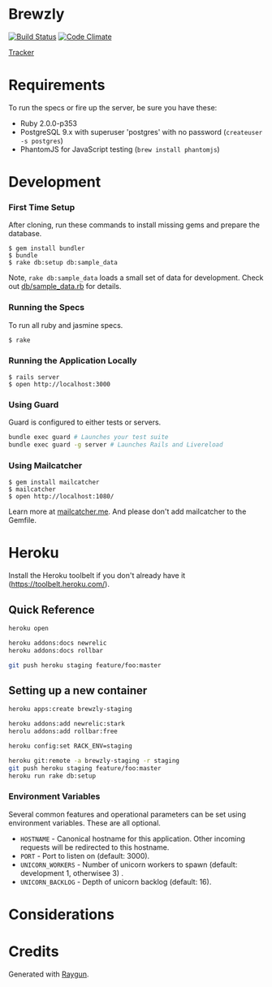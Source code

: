 # Brewzly

[![Build Status](https://travis-ci.org/finack/brewzly.png?branch=master)](https://travis-ci.org/finack/brewzly)
[![Code Climate](https://codeclimate.com/github/finack/brewzly.png)](https://codeclimate.com/github/finack/brewzly)

[Tracker](https://www.pivotaltracker.com/s/projects/850499)

# Requirements

To run the specs or fire up the server, be sure you have these:

* Ruby 2.0.0-p353
* PostgreSQL 9.x with superuser 'postgres' with no password (```createuser -s postgres```)
* PhantomJS for JavaScript testing (```brew install phantomjs```)

# Development

### First Time Setup

After cloning, run these commands to install missing gems and prepare the database.

    $ gem install bundler
    $ bundle
    $ rake db:setup db:sample_data

Note, ```rake db:sample_data``` loads a small set of data for development. Check out [db/sample_data.rb](db/sample_data.rb)
for details.

### Running the Specs

To run all ruby and jasmine specs.

    $ rake

### Running the Application Locally

    $ rails server
    $ open http://localhost:3000

### Using Guard

Guard is configured to either tests or servers.

```sh
bundle exec guard # Launches your test suite
bundle exec guard -g server # Launches Rails and Livereload
```

### Using Mailcatcher

    $ gem install mailcatcher
    $ mailcatcher
    $ open http://localhost:1080/

Learn more at [mailcatcher.me](http://mailcatcher.me/). And please don't add mailcatcher to the Gemfile.

# Heroku

Install the Heroku toolbelt if you don't already have it (https://toolbelt.heroku.com/).

## Quick Reference

```sh
heroku open

heroku addons:docs newrelic
heroku addons:docs rollbar

git push heroku staging feature/foo:master
```

## Setting up a new container

```sh
heroku apps:create brewzly-staging

heroku addons:add newrelic:stark
herolu addons:add rollbar:free

heroku config:set RACK_ENV=staging 

heroku git:remote -a brewzly-staging -r staging
git push heroku staging feature/foo:master
heroku run rake db:setup
```

### Environment Variables

Several common features and operational parameters can be set using environment variables. These are all optional.

* ```HOSTNAME``` - Canonical hostname for this application. Other incoming requests will be redirected to this hostname.
* ```PORT``` - Port to listen on (default: 3000).
* ```UNICORN_WORKERS``` - Number of unicorn workers to spawn (default: development 1, otherwisee 3) .
* ```UNICORN_BACKLOG``` - Depth of unicorn backlog (default: 16).

# Considerations

# Credits

Generated with [Raygun](https://github.com/carbonfive/raygun).
